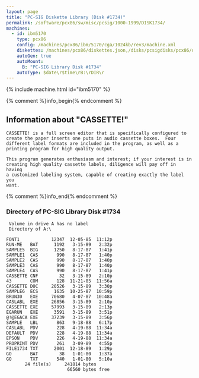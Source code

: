 ```yaml
---
layout: page
title: "PC-SIG Diskette Library (Disk #1734)"
permalink: /software/pcx86/sw/misc/pcsig/1000-1999/DISK1734/
machines:
  - id: ibm5170
    type: pcx86
    config: /machines/pcx86/ibm/5170/cga/1024kb/rev3/machine.xml
    diskettes: /machines/pcx86/diskettes.json,/disks/pcsigdisks/pcx86/diskettes.json
    autoGen: true
    autoMount:
      B: "PC-SIG Library Disk #1734"
    autoType: $date\r$time\rB:\rDIR\r
---
```


{% include machine.html id="ibm5170" %}

{% comment %}info_begin{% endcomment %}

## Information about "CASSETTE!"

    CASSETTE! is a full screen editor that is specifically configured to
    create the paper inserts one puts in audio cassette boxes.  Four
    different label formats are included in the program, as well as a
    printing program for high quality output.
    
    This program generates enthusiasm and interest; if your interest is in
    creating high quality cassette labels, diligence will pay off in having
    a customized labeling system, capable of creating exactly the label you
    want.
{% comment %}info_end{% endcomment %}


### Directory of PC-SIG Library Disk #1734

     Volume in drive A has no label
     Directory of A:\

    FONT1            12347  12-05-85  11:12p
    RUN-ME   BAT      1192   3-15-89   2:32p
    SAMPLE5  BIG      1250   8-17-87   1:41p
    SAMPLE1  CAS       990   8-17-87   1:40p
    SAMPLE2  CAS       990   8-17-87   1:40p
    SAMPLE3  CAS       990   8-17-87   1:40p
    SAMPLE4  CAS       990   8-17-87   1:41p
    CASSETTE CNF        32   3-15-89   2:10p
    43       COM       128  11-21-85  11:56a
    CASSETTE DOC     20526   3-15-89   3:30p
    SAMPLE6  ECS      1635  10-25-87  10:59p
    BRUN30   EXE     70680   4-07-87  10:48a
    CASLABL  EXE     26856   3-15-89   2:10p
    CASSETTE EXE     57993   3-15-89   2:13p
    EGARUN   EXE      3591   3-15-89   3:51p
    @!@EGACA EXE     37239   3-15-89   3:56p
    SAMPLE   LBL       863   9-18-88   6:17p
    CASLABL  PDV       228   4-19-88  11:34a
    DEFAULT  PDV       228   4-19-88  11:34a
    EPSON    PDV       226   4-19-88  11:34a
    PROPRINT PDV       261   3-09-89   4:55p
    FILE1734 TXT      2001  12-18-89   1:29p
    GO       BAT        38   1-01-80   1:37a
    GO       TXT       540   1-01-80   5:10a
           24 file(s)     241814 bytes
                           66560 bytes free
